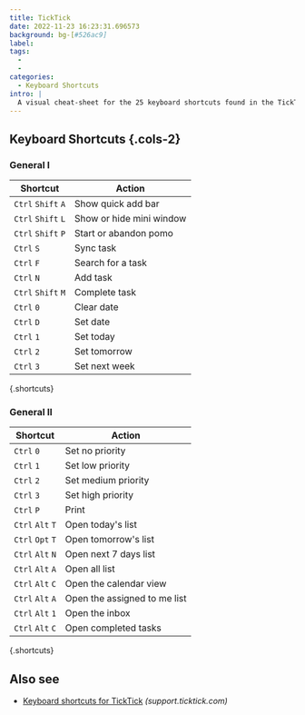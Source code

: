 ```yaml
---
title: TickTick
date: 2022-11-23 16:23:31.696573
background: bg-[#526ac9]
label:
tags:
  -
  -
categories:
  - Keyboard Shortcuts
intro: |
  A visual cheat-sheet for the 25 keyboard shortcuts found in the TickTick desktop app
---
```


## Keyboard Shortcuts {.cols-2}

### General I

| Shortcut           | Action                   |
| ------------------ | ------------------------ |
| `Ctrl` `Shift` `A` | Show quick add bar       |
| `Ctrl` `Shift` `L` | Show or hide mini window |
| `Ctrl` `Shift` `P` | Start or abandon pomo    |
| `Ctrl` `S`         | Sync task                |
| `Ctrl` `F`         | Search for a task        |
| `Ctrl` `N`         | Add task                 |
| `Ctrl` `Shift` `M` | Complete task            |
| `Ctrl` `0`         | Clear date               |
| `Ctrl` `D`         | Set date                 |
| `Ctrl` `1`         | Set today                |
| `Ctrl` `2`         | Set tomorrow             |
| `Ctrl` `3`         | Set next week            |

{.shortcuts}

### General II

| Shortcut         | Action                       |
| ---------------- | ---------------------------- |
| `Ctrl` `0`       | Set no priority              |
| `Ctrl` `1`       | Set low priority             |
| `Ctrl` `2`       | Set medium priority          |
| `Ctrl` `3`       | Set high priority            |
| `Ctrl` `P`       | Print                        |
| `Ctrl` `Alt` `T` | Open today's list            |
| `Ctrl` `Opt` `T` | Open tomorrow's list         |
| `Ctrl` `Alt` `N` | Open next 7 days list        |
| `Ctrl` `Alt` `A` | Open all list                |
| `Ctrl` `Alt` `C` | Open the calendar view       |
| `Ctrl` `Alt` `A` | Open the assigned to me list |
| `Ctrl` `Alt` `1` | Open the inbox               |
| `Ctrl` `Alt` `C` | Open completed tasks         |

{.shortcuts}

## Also see

- [Keyboard shortcuts for TickTick](https://support.ticktick.com/hc/en-us/articles/360016272252-Shortcuts)
  _(support.ticktick.com)_
